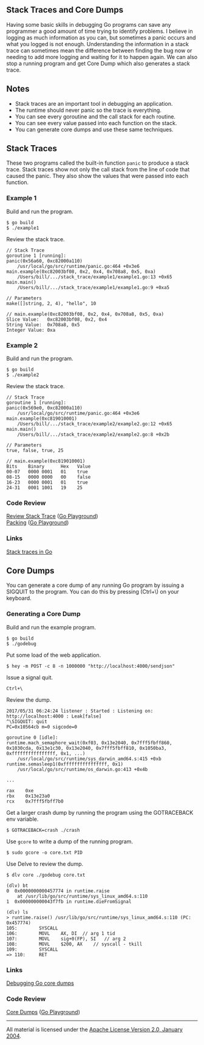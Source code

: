 ## Stack Traces and Core Dumps

Having some basic skills in debugging Go programs can save any programmer a good amount of time trying to identify problems. I believe in logging as much information as you can, but sometimes a panic occurs and what you logged is not enough. Understanding the information in a stack trace can sometimes mean the difference between finding the bug now or needing to add more logging and waiting for it to happen again. We can also stop a running program and get Core Dump which also generates a stack trace.

## Notes

* Stack traces are an important tool in debugging an application.
* The runtime should never panic so the trace is everything.
* You can see every goroutine and the call stack for each routine.
* You can see every value passed into each function on the stack.
* You can generate core dumps and use these same techniques.

## Stack Traces

These two programs called the built-in function `panic` to produce a stack trace. Stack traces show not only the call stack from the line of code that caused the panic. They also show the values that were passed into each function.

### Example 1

Build and run the program.

    $ go build
    $ ./example1

Review the stack trace.

    // Stack Trace
    goroutine 1 [running]:
    panic(0x56a60, 0xc82000a110)
        /usr/local/go/src/runtime/panic.go:464 +0x3e6
    main.example(0xc82003bf08, 0x2, 0x4, 0x708a8, 0x5, 0xa)
        /Users/bill/.../stack_trace/example1/example1.go:13 +0x65
    main.main()
        /Users/bill/.../stack_trace/example1/example1.go:9 +0xa5

    // Parameters
    make([]string, 2, 4), "hello", 10

    // main.example(0xc82003bf08, 0x2, 0x4, 0x708a8, 0x5, 0xa)
    Slice Value:   0xc82003bf08, 0x2, 0x4
    String Value:  0x708a8, 0x5
    Integer Value: 0xa

### Example 2

Build and run the program.

    $ go build
    $ ./example2

Review the stack trace.

    // Stack Trace
    goroutine 1 [running]:
    panic(0x569e0, 0xc82000a110)
        /usr/local/go/src/runtime/panic.go:464 +0x3e6
    main.example(0xc819010001)
        /Users/bill/.../stack_trace/example2/example2.go:12 +0x65
    main.main()
        /Users/bill/.../stack_trace/example2/example2.go:8 +0x2b

    // Parameters
    true, false, true, 25

    // main.example(0xc819010001)
    Bits    Binary      Hex   Value
    00-07   0000 0001   01    true
    08-15   0000 0000   00    false
    16-23   0000 0001   01    true
    24-31   0001 1001   19    25

### Code Review

[Review Stack Trace](example1/example1.go) ([Go Playground](https://play.golang.org/p/bS5NUszad4m))  
[Packing](example2/example2.go) ([Go Playground](https://play.golang.org/p/vn95A6oXxHB))  

### Links

[Stack traces in Go](http://www.goinggo.net/2015/01/stack-traces-in-go.html)  

## Core Dumps

You can generate a core dump of any running Go program by issuing a SIGQUIT to the program. You can do this by pressing (Ctrl+\\) on your keyboard.

### Generating a Core Dump

Build and run the example program.

    $ go build
    $ ./godebug

Put some load of the web application.

    $ hey -m POST -c 8 -n 1000000 "http://localhost:4000/sendjson"

Issue a signal quit.

    Ctrl+\

Review the dump.

    2017/05/31 06:24:24 listener : Started : Listening on: http://localhost:4000 : Leak[false]
    ^\SIGQUIT: quit
    PC=0x10564cb m=0 sigcode=0

    goroutine 0 [idle]:
    runtime.mach_semaphore_wait(0xf03, 0x13e2040, 0x7fff5fbff860, 0x1030cda, 0x13e1c30, 0x13e2040, 0x7fff5fbff810, 0x1050ba3, 0xffffffffffffffff, 0x1, ...)
        /usr/local/go/src/runtime/sys_darwin_amd64.s:415 +0xb
    runtime.semasleep1(0xffffffffffffffff, 0x1)
        /usr/local/go/src/runtime/os_darwin.go:413 +0x4b

    ...

    rax    0xe
    rbx    0x13e23a0
    rcx    0x7fff5fbff7b0

Get a larger crash dump by running the program using the GOTRACEBACK env variable.

    $ GOTRACEBACK=crash ./crash

Use `gcore` to write a dump of the running program.

    $ sudo gcore -o core.txt PID

Use Delve to review the dump.

    $ dlv core ./godebug core.txt

    (dlv) bt
    0  0x0000000000457774 in runtime.raise
        at /usr/lib/go/src/runtime/sys_linux_amd64.s:110
    1  0x000000000043f7fb in runtime.dieFromSignal

    (dlv) ls
    > runtime.raise() /usr/lib/go/src/runtime/sys_linux_amd64.s:110 (PC: 0x457774)
    105:		SYSCALL
    106:		MOVL	AX, DI	// arg 1 tid
    107:		MOVL	sig+0(FP), SI	// arg 2
    108:		MOVL	$200, AX	// syscall - tkill
    109:		SYSCALL
    => 110:		RET

### Links

[Debugging Go core dumps](https://rakyll.org/coredumps/?utm_source=golangweekly&utm_medium=email)  

### Code Review

[Core Dumps](example3/example3.go) ([Go Playground](https://play.golang.org/p/rPVBbcQhFeX))  
___
All material is licensed under the [Apache License Version 2.0, January 2004](http://www.apache.org/licenses/LICENSE-2.0).
